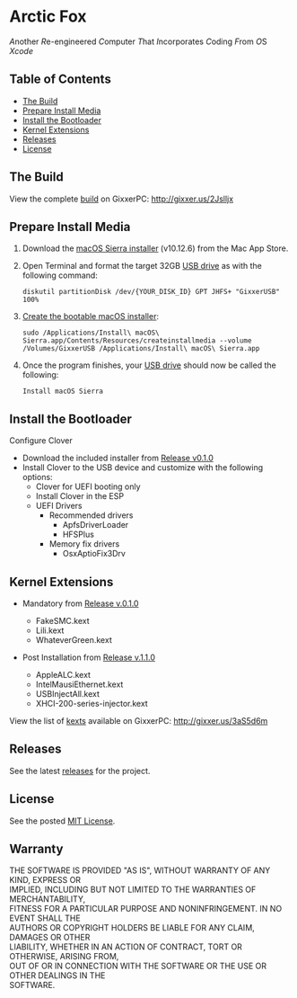 # Arctic Fox
*A*nother *R*e-engineered *C*omputer *T*hat *I*ncorporates *C*oding *F*rom *O*S *Xcode*

## Table of Contents

* [The Build](#the-build)
* [Prepare Install Media](#prepare-install-media)
* [Install the Bootloader](#install-the-bootloader)
* [Kernel Extensions](#kernel-extensions)
* [Releases](#releases)
* [License](#license)


## The Build

View the complete [build](https://www.dualbootpc.com/systems/desktop/arctic-fox/specs/) on GixxerPC: http://gixxer.us/2Jslljx

## Prepare Install Media

1. Download the [macOS Sierra installer](https://www.dualbootpc.com/software/system/macos/sierra/) (v10.12.6) from the Mac App Store.
2. Open Terminal and format the target 32GB [USB drive](https://www.dualbootpc.com/hardware/usb/) as with the following command:

    `diskutil partitionDisk /dev/{YOUR_DISK_ID} GPT JHFS+ "GixxerUSB" 100%`
    
3. [Create the bootable macOS installer](https://www.dualbootpc.com/guide/creating-a-usb-installer/): 

    `sudo /Applications/Install\ macOS\ Sierra.app/Contents/Resources/createinstallmedia --volume /Volumes/GixxerUSB /Applications/Install\ macOS\ Sierra.app`

4. Once the program finishes, your [USB drive](https://www.dualbootpc.com/hardware/usb/) should now be called the following:

    `Install macOS Sierra`
    
## Install the Bootloader

Configure Clover

* Download the included installer from [Release v0.1.0](https://github.com/Sipylus/Arctic-Fox/releases/tag/0.1.0)
* Install Clover to the USB device and customize with the following options:
  * Clover for UEFI booting only
  * Install Clover in the ESP
  * UEFI Drivers
    * Recommended drivers
      * ApfsDriverLoader
      * HFSPlus
    * Memory fix drivers
      * OsxAptioFix3Drv
      
## Kernel Extensions

* Mandatory from [Release v.0.1.0](https://github.com/Sipylus/Arctic-Fox/releases/tag/0.1.0)
  * FakeSMC.kext
  * Lili.kext
  * WhateverGreen.kext

* Post Installation from [Release v.1.1.0](https://github.com/Sipylus/Arctic-Fox/releases/tag/1.1.0)
  * AppleALC.kext
  * IntelMausiEthernet.kext
  * USBInjectAll.kext
  * XHCI-200-series-injector.kext

View the list of [kexts](https://www.dualbootpc.com/software/kexts/) available on GixxerPC: http://gixxer.us/3aS5d6m
  
## Releases

See the latest [releases](https://github.com/Sipylus/Arctic-Fox/releases/tag/1.1.0) for the project.
  
## License
  
See the posted [MIT License](https://github.com/Sipylus/Arctic-Fox/blob/main/LICENSE).
  
## Warranty
  
THE SOFTWARE IS PROVIDED "AS IS", WITHOUT WARRANTY OF ANY KIND, EXPRESS OR<br>
IMPLIED, INCLUDING BUT NOT LIMITED TO THE WARRANTIES OF MERCHANTABILITY,<br>
FITNESS FOR A PARTICULAR PURPOSE AND NONINFRINGEMENT. IN NO EVENT SHALL THE<br>
AUTHORS OR COPYRIGHT HOLDERS BE LIABLE FOR ANY CLAIM, DAMAGES OR OTHER<br>
LIABILITY, WHETHER IN AN ACTION OF CONTRACT, TORT OR OTHERWISE, ARISING FROM,<br>
OUT OF OR IN CONNECTION WITH THE SOFTWARE OR THE USE OR OTHER DEALINGS IN THE<br>
SOFTWARE.
